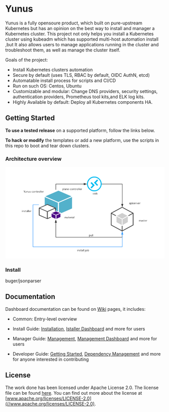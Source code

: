 # Yunus

Yunus is a fully opensoure product, which built on pure-upstream Kubernetes but has an opinion on the best way to install and manager a Kubernetes cluster. This project not only helps you install a Kubernetes cluster using kubeadm which has supported multi-host automation install  ,but It also allows users to manage applications running in the cluster and troubleshoot them, as well as manage the cluster itself.

Goals of the project:

- Install Kubernetes clusters automation
- Secure by default (uses TLS, RBAC by default, OIDC AuthN, etcd)
- Automatable install process for scripts and CI/CD
- Run on such OS: Centos, Ubuntu
- Customizable and modular: Change DNS providers, security settings, authentication providers, Prometheus tool kits,and ELK log kits.
- Highly Available by default: Deploy all Kubernetes components HA.

## Getting Started

**To use a tested release** on a supported platform, follow the links below.

**To hack or modify** the templates or add a new platform, use the scripts in this repo to boot and tear down clusters.

### Architecture overview
![Yunus](docs/architecture.png)


### Install

buger/jsonparser

## Documentation

Dashboard documentation can be found on [Wiki](https://github.com/kubernetes/dashboard/wiki) pages, it includes:

* Common: Entry-level overview

* Install Guide: [Installation](https://github.com/ustackq/yunus/docs/Installation), [Istaller Dashboard](
https://github.com/ustackq/yunus/docs/Accessing-dashboard) and more for users

* Manager Guide: [Management](https://github.com/ustackq/yunus/docs/management), [Management Dashboard](
https://github.com/ustackq/yunus/docs/Accessing-dashboard) and more for users

* Developer Guide: [Getting Started](https://github.com/ustackq/yunus/docs/Getting-started), [Dependency
Management](https://github.com/ustackq/yunus/docs/Dependency-management) and more for anyone interested in contributing

## License

The work done has been licensed under Apache License 2.0. The license file can be found [here](LICENSE). You can find
out more about the license at [www.apache.org/licenses/LICENSE-2.0](//www.apache.org/licenses/LICENSE-2.0).



